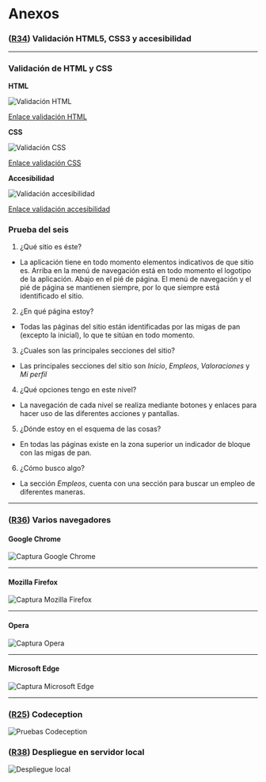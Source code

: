 # Anexos

### **([R34](https://github.com/jujerez/selfemplo/issues/34)) Validación HTML5, CSS3 y accesibilidad**
---
### Validación de HTML y CSS

**HTML**

![Validación HTML](images/anexos/validacion-html.png)

[Enlace validación HTML](https://validator.w3.org/nu/?doc=http%3A%2F%2Fselfemplo.herokuapp.com%2F)

**CSS**

![Validación CSS](images/anexos/validacion-css.png)

[Enlace validación CSS](https://jigsaw.w3.org/css-validator/validator?uri=http%3A%2F%2Fselfemplo.herokuapp.com%2Fcss%2Fsite.css&profile=css3svg&usermedium=all&warning=1&vextwarning=&lang=es)

**Accesibilidad**

![Validación accesibilidad](images/anexos/validacion-accesibilidad.png)

[Enlace validación accesibilidad](https://achecker.ca/checker/index.php)

### Prueba del seis

 1. ¿Qué sitio es éste?
- La aplicación tiene en todo momento elementos indicativos de que sitio es. Arriba en la menú de navegación está en todo momento el logotipo de la aplicación. Abajo en el pié de página. El menú de navegación y el pié de página se mantienen siempre, por lo que siempre está identificado el sitio.

 2. ¿En qué página estoy?
- Todas las páginas del sitio están identificadas por las migas de pan (excepto la inicial), lo que te sitúan en todo momento.

 3. ¿Cuales son las principales secciones del sitio?
- Las principales secciones del sitio son *Inicio*, *Empleos*, *Valoraciones* y *Mi perfil* 

 4. ¿Qué opciones tengo en este nivel?
- La navegación de cada nivel se realiza mediante botones y enlaces para hacer uso de las diferentes acciones y pantallas.

 5. ¿Dónde estoy en el esquema de las cosas?
- En todas las páginas existe en la zona superior un indicador de bloque con las migas de pan.

 6. ¿Cómo busco algo?
- La sección *Empleos*, cuenta con una sección para buscar un empleo de diferentes maneras.

---

### **([R36](https://github.com/jujerez/selfemplo/issues/36)) Varios navegadores**

#### **Google Chrome**

![Captura Google Chrome](images/anexos/index-chrome.PNG)

---

#### **Mozilla Firefox**

![Captura Mozilla Firefox](images/anexos/index-firefox.png)

---

#### **Opera**

![Captura Opera](images/anexos/index-opera.png)

---

#### **Microsoft Edge**

![Captura Microsoft Edge](images/anexos/index-edge.PNG)

---

### **([R25](https://github.com/jujerez/selfemplo/issues/25)) Codeception**

![Pruebas Codeception](images/anexos/tests-funcionales.png)

### **([R38](https://github.com/jujerez/selfemplo/issues/25)) Despliegue en servidor local**

![Despliegue local](images/anexos/despliegue.jpg)


